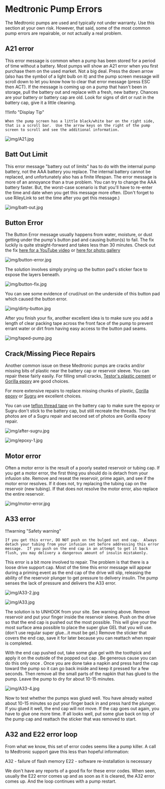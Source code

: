 # Medtronic Pump Errors

The Medtronic pumps are used and typically not under warranty.  Use this section at your own risk.  However, that said, some of the most common pump errors are repairable, or not actually a real problem.

## A21 error

This error message is common when a pump has been stored for a period of time without a battery.  Most pumps will show an A21 error when you first purchase them on the used market.  Not a big deal.  Press the down arrow (also has the symbol of a light bulb on it) and the pump screen message will scroll down to let you know how to clear that error message (press ESC then ACT).  If the message is coming up on a pump that hasn't been in storage, pull the battery out and replace with a fresh, new battery.  Chances are your battery or battery cap are old.  Look for signs of dirt or rust in the battery cap, give it a little cleaning.

!!!info "Display Tip"

    When the pump screen has a little black/white bar on the right side, that is a scroll bar.  Use the arrow keys on the right of the pump screen to scroll and see the additional information.

![img/A21.jpg](img/A21.jpg)

## Batt Out Limit

This error message "battery out of limits" has to do with the internal pump battery, not the AAA battery you replace.  The internal battery cannot be replaced, and unfortunately also has a finite lifespan.  The error message is more of an annoyance than a true problem.  You can try to change the AAA battery faster.  But, the worst-case scenario is that you'll have to re-enter the time and date when you get this message more often.  (Don't forget to use RileyLink to set the time after you get this message.)

![img/batt-out.jpg](img/batt-out.jpg)

## Button Error

The Button Error message usually happens from water, moisture, or dust getting under the pump's button pad and causing button(s) to fail.  The fix luckily is quite straight-forward and takes less than 30 minutes.  Check out the fix [here for a YouTube video]('troubleshooting/time-change.md') or [here for photo gallery](https://imgur.com/a/iOXAP)

![img/button-error.jpg](img/button-error.jpg)

The solution involves simply prying up the button pad's sticker face to expose the layers beneath.

![img/button-fix.jpg](img/button-fix.jpg)

You can see some evidence of crud/rust on the underside of this button pad which caused the button error.

![img/dirty-button.jpg](img/dirty-button.jpg)

After you finish your fix, another excellent idea is to make sure you add a length of clear packing tape across the front face of the pump to prevent errant water or dirt from having easy access to the button pad seams.

![img/taped-pump.jpg](img/taped-pump.jpg)

## Crack/Missing Piece Repairs

Another common issue on these Medtronic pumps are cracks and/or missing bits of plastic near the battery cap or reservoir sleeve. You can repair these fairly easily. For filling small cracks, [Testor's plastic cement](https://www.amazon.com/Cement-Glue-Value-Testors-tubes/dp/B0013D53CS/ref=sr_1_2?s=toys-and-games&ie=UTF8&qid=1550883077&sr=1-2&keywords=testors+plastic+cement) or [Gorilla epoxy](https://www.amazon.com/Gorilla-Epoxy-Minute-ounce-Syringe/dp/B001Z3C3AG/ref=sr_1_1_sspa?ie=UTF8&qid=1550883118&sr=8-1-spons&keywords=gorilla+epoxy&psc=1) are good choices.

For more extensive repairs to replace missing chunks of plastic, [Gorilla epoxy](https://www.amazon.com/Gorilla-Epoxy-Minute-ounce-Syringe/dp/B001Z3C3AG/ref=sr_1_1_sspa?ie=UTF8&qid=1550883118&sr=8-1-spons&keywords=gorilla+epoxy&psc=1) or [Sugru](https://www.amazon.com/Sugru-Mouldable-Glue-Original-Formula/dp/B01BFE0KNQ/ref=sr_1_4?ie=UTF8&qid=1550883178&sr=8-4&keywords=sugru) are excellent choices.

You can use [teflon thread tape](https://www.amazon.com/LASCO-11-1033-Sealant-2-Inch-100-Inch/dp/B00ITPHXZI/ref=sr_1_17?ie=UTF8&qid=1550883881&sr=8-17&keywords=teflon+thread+tape) on the battery cap to make sure the epoxy or Sugru don't stick to the battery cap, but still recreate the threads.  The first photos are of a Sugru repair and second set of photos are Gorilla epoxy repair.

![img/after-sugru.jpg](img/after-sugru.jpg)

![img/epoxy-1.jpg](img/epoxy-1.jpg)

## Motor error

Often a motor error is the result of a poorly seated reservoir or tubing cap.  If you get a motor error, the first thing you should do is detach from your infusion site.  Remove and reseat the reservoir, prime again, and see if the motor error resolves.  If it does not, try replacing the tubing cap on the reservoir (new tubing).  If that does not resolve the motor error, also replace the entire reservoir.

![img/motor-error.jpg](img/motor-error.jpg)

## A33 error

!!!warning "Safety warning"

    If you get this error, DO NOT push on the bulged out end cap.  Always detach your tubing from your infusion set before addressing this error message.  If you push on the end cap in an attempt to get it back flush, you may delivery a dangerous amount of insulin mistakenly.

This error is a bit more involved to repair.  The problem is that there is a loose drive support cap.  Most of the time this error message will appear during a priming event as the end cap of the drive will slip, releasing the ability of the reservoir plunger to get pressure to delivery insulin.  The pump senses the lack of pressure and delivers the A33 error.

![img/A33-2.jpg](img/A33-2.jpg)

![img/A33.jpg](img/A33.jpg)

The solution is to UNHOOK from your site.  See warning above.  Remove reservoir and put your finger inside the reservoir sleeve.  Push on the drive so that the end cap is pushed out the most possible.  This will give your the most surface area possible to place the super glue GEL that you will use.  (don't use regular super glue...it must be gel.)  Remove the sticker that covers the end cap, save it for later because you can reattach when repair is completed.

With the end cap pushed out, take some glue gel with the toothpick and apply it on the outside of the popped out cap . Be generous cause you can do this only once . Once you are done take a napkin and press hard the cap toward the pump so it can go back inside and keep it pressed for a few seconds. Then remove all the small parts of the napkin that has glued to the pump. Leave the pump to dry for about 10-15 minutes.

![img/A33-4.jpg](img/A33-4.jpg)

Now to test whether the pumps was glued well. You have already waited about 10-15 minutes so put your finger back in and press hard the plunger.  If you glued it well, the end cap will not move.  If the cap goes out again, you have to glue one more time. If all looks well, put some glue back on top of the pump cap and reattach the sticker that was removed to start.

## A32 and E22 error loop

From what we know, this set of error codes seems like a pump killer.  A call to Medtronic support gave this less than hopeful information:

A32 - failure of flash memory E22 - software re-installation is necessary

We don't have any reports of a good fix for these error codes.  When seen, usually the E22 error comes up and as soon as it is cleared, the A32 error comes up.  And the loop continues with a pump restart.
